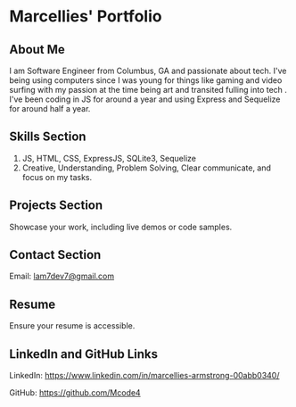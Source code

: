 # Marcellies' Portfolio

## About Me
I am Software Engineer from Columbus, GA and passionate about tech. I've being using computers since I was young for things like gaming and video surfing with my passion at the time being art and transited fulling into tech
. I've been coding in JS for around a year and using Express and Sequelize for around half a year.

## Skills Section
1. JS, HTML, CSS, ExpressJS, SQLite3, Sequelize
2. Creative, Understanding, Problem Solving, Clear communicate, and focus on my tasks.

## Projects Section
Showcase your work, including live demos or code samples.

## Contact Section
Email: lam7dev7@gmail.com

## Resume
Ensure your resume is accessible.

## LinkedIn and GitHub Links
LinkedIn: https://www.linkedin.com/in/marcellies-armstrong-00abb0340/

GitHub: https://github.com/Mcode4


